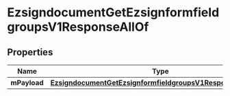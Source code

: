 

# EzsigndocumentGetEzsignformfieldgroupsV1ResponseAllOf


## Properties

| Name | Type | Description | Notes |
|------------ | ------------- | ------------- | -------------|
|**mPayload** | [**EzsigndocumentGetEzsignformfieldgroupsV1ResponseMPayload**](EzsigndocumentGetEzsignformfieldgroupsV1ResponseMPayload.md) |  |  |



